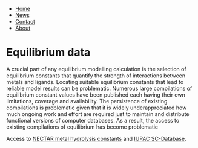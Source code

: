 <ul>
  <li><a class="active" href="#home">Home</a></li>
  <li><a href="#news">News</a></li>
  <li><a href="#contact">Contact</a></li>
  <li><a href="#about">About</a></li>
</ul>

# Equilibrium data

A crucial part of any equilibrium modelling calculation is the selection of equilibrium constants that quantify the strength of interactions between metals and ligands. Locating suitable equilibrium constants that lead to reliable model results can be problematic. Numerous large compilations of equilibrium constant values have been published each having their own limitations, coverage and  availability. The persistence of existing compilations is problematic given that it is widely underappreciated how much ongoing work and effort are required just to maintain and distribute functional versions of computer databases. As a result, the access to existing compilations of equilibrium has become problematic 

Access to [NECTAR metal hydrolysis constants](cost-nectar.html) and [IUPAC SC-Database](sc-database.md).
